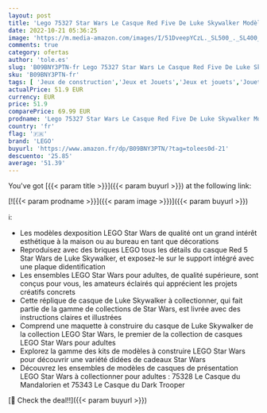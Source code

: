 ```yaml
---
layout: post
title: 'Lego 75327 Star Wars Le Casque Red Five De Luke Skywalker Modèle Réduit de Collection  Maquette à Construire  Décoration et Cadeau pour Adultes'
date: 2022-10-21 05:36:25
image: 'https://m.media-amazon.com/images/I/51DveepYCzL._SL500_._SL400_.jpg'
comments: true
category: ofertas
author: 'tole.es'
slug: 'B09BNY3PTN-fr Lego 75327 Star Wars Le Casque Red Five De Luke Skywalker...'
sku: 'B09BNY3PTN-fr'
tags: [ 'Jeux de construction','Jeux et Jouets','Jeux et jouets','Jouets de collection','Reproductions, statues et bustes','Sets de jeux de construction','Statues, maquettes et bustes','lego','🇫🇷', ]
actualPrice: 51.9 EUR
currency: EUR
price: 51.9
comparePrice: 69.99 EUR
prodname: 'Lego 75327 Star Wars Le Casque Red Five De Luke Skywalker Modèle Réduit de Collection  Maquette à Construire  Décoration et Cadeau pour Adultes'
country: 'fr'
flag: '🇫🇷'
brand: 'LEGO'
buyurl: 'https://www.amazon.fr/dp/B09BNY3PTN/?tag=tolees0d-21'
descuento: '25.85'
average: '51.39'
---
```


You've got [{{< param title >}}]({{< param buyurl >}}) at the following link:

[![{{< param prodname >}}]({{< param image >}})]({{< param buyurl >}})

ℹ️:

- Les modèles dexposition LEGO Star Wars de qualité ont un grand intérêt esthétique à la maison ou au bureau en tant que décorations
- Reproduisez avec des briques LEGO tous les détails du casque Red 5 Star Wars de Luke Skywalker, et exposez-le sur le support intégré avec une plaque didentification
- Les ensembles LEGO Star Wars pour adultes, de qualité supérieure, sont conçus pour vous, les amateurs éclairés qui apprécient les projets créatifs concrets
- Cette réplique de casque de Luke Skywalker à collectionner, qui fait partie de la gamme de collections de Star Wars, est livrée avec des instructions claires et illustrées
- Comprend une maquette à construire du casque de Luke Skywalker de la collection LEGO Star Wars, le premier de la collection de casques LEGO Star Wars pour adultes
- Explorez la gamme des kits de modèles à construire LEGO Star Wars pour découvrir une variété didées de cadeaux Star Wars
- Découvrez les ensembles de modèles de casques de présentation LEGO Star Wars à collectionner pour adultes : 75328 Le Casque du Mandalorien et 75343 Le Casque du Dark Trooper

[🛒 Check the deal!!]({{< param buyurl >}})
